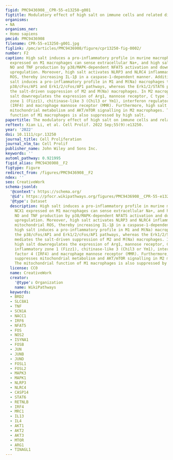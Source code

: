 ```yaml
---
figid: PMC9436908__CPR-55-e13250-g001
figtitle: Modulatory effect of high salt on immune cells and related diseases
organisms:
- NA
organisms_ner:
- Homo sapiens
pmcid: PMC9436908
filename: CPR-55-e13250-g001.jpg
figlink: /pmc/articles/PMC9436908/figure/cpr13250-fig-0002/
number: F2
caption: High salt induces a pro‐inflammatory profile in murine macrophages. NCX1
  expressed on M1 macrophages can sense extracellular Na+, and high salt increases
  NO and TNF production by p38/MAPK‐dependent NFAT5 activation and downstream iNOS
  upregulation. Moreover, high salt activates NLRP3 and NLRC4 inflammasomes via mitochondrial
  ROS, thereby increasing IL‐1β in a caspase‐1‐dependent manner. Additionally, high
  salt induces a pro‐inflammatory profile in M1 and M(Na) macrophages through the
  p38/cFos/AP1 and Erk1/2/cFos/AP1 pathways, whereas the Erk1/2/STAT6 pathway mediates
  the salt‐driven suppression of M2 and M(Na) macrophages. In M2 macrophages, high
  salt downregulates the expression of Arg1, mannose receptor, C type 1 (Mrc1), inflammatory
  zone 1 (Fizz1), chitinase‐like 3 (Chil3 or Ym1), interferon regulatory factor 4
  (IRF4) and macrophage mannose receptor (MMR). Furthermore, high salt suppresses
  mitochondrial metabolism and AKT/mTOR signalling in M2 macrophages. The mitochondrial
  function of M1 macrophages is also suppressed by high salt.
papertitle: The modulatory effect of high salt on immune cells and related diseases.
reftext: Xian Li, et al. Cell Prolif. 2022 Sep;55(9):e13250.
year: '2022'
doi: 10.1111/cpr.13250
journal_title: Cell Proliferation
journal_nlm_ta: Cell Prolif
publisher_name: John Wiley and Sons Inc.
keywords: ''
automl_pathway: 0.921995
figid_alias: PMC9436908__F2
figtype: Figure
redirect_from: /figures/PMC9436908__F2
ndex: ''
seo: CreativeWork
schema-jsonld:
  '@context': https://schema.org/
  '@id': https://pfocr.wikipathways.org/figures/PMC9436908__CPR-55-e13250-g001.html
  '@type': Dataset
  description: High salt induces a pro‐inflammatory profile in murine macrophages.
    NCX1 expressed on M1 macrophages can sense extracellular Na+, and high salt increases
    NO and TNF production by p38/MAPK‐dependent NFAT5 activation and downstream iNOS
    upregulation. Moreover, high salt activates NLRP3 and NLRC4 inflammasomes via
    mitochondrial ROS, thereby increasing IL‐1β in a caspase‐1‐dependent manner. Additionally,
    high salt induces a pro‐inflammatory profile in M1 and M(Na) macrophages through
    the p38/cFos/AP1 and Erk1/2/cFos/AP1 pathways, whereas the Erk1/2/STAT6 pathway
    mediates the salt‐driven suppression of M2 and M(Na) macrophages. In M2 macrophages,
    high salt downregulates the expression of Arg1, mannose receptor, C type 1 (Mrc1),
    inflammatory zone 1 (Fizz1), chitinase‐like 3 (Chil3 or Ym1), interferon regulatory
    factor 4 (IRF4) and macrophage mannose receptor (MMR). Furthermore, high salt
    suppresses mitochondrial metabolism and AKT/mTOR signalling in M2 macrophages.
    The mitochondrial function of M1 macrophages is also suppressed by high salt.
  license: CC0
  name: CreativeWork
  creator:
    '@type': Organization
    name: WikiPathways
  keywords:
  - BRD2
  - SLC8A1
  - TNF
  - SCN1A
  - NACC1
  - IRF6
  - NFAT5
  - FOS
  - NOS2
  - ISYNA1
  - FOSB
  - JUN
  - JUNB
  - JUND
  - FOSL1
  - FOSL2
  - MAPK3
  - MAPK1
  - NLRP3
  - NLRC4
  - CASP14
  - STAT6
  - RETNLB
  - IRF4
  - MRC1
  - IL13
  - IL4
  - AKT1
  - AKT2
  - AKT3
  - MTOR
  - ARG1
  - TINAGL1
---
```

